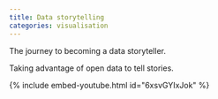```yaml
---
title: Data storytelling
categories: visualisation
---
```


The journey to becoming a data storyteller.

<!-- - -->

Taking advantage of open data to tell stories.

{% include embed-youtube.html id="6xsvGYIxJok" %}
